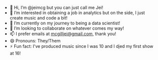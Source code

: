 - 👋 Hi, I’m @jeimcg but you can just call me Jei!
- 👀 I’m interested in obtaining a job in analytics but on the side, I just create music and code a bit!
- 🌱 I’m currently on my journey to being a data scientist!
- 💞️ I’m looking to collaborate on whatever comes my way!
- 📫 I prefer emails at mcgilljei@gmail.com, thank you!
- 😄 Pronouns: They/Them
- ⚡ Fun fact: I've produced music since I was 10 and I djed my first show at 16!

<!---
jeimcg/jeimcg is a ✨ special ✨ repository because its `README.md` (this file) appears on your GitHub profile.
You can click the Preview link to take a look at your changes.
--->
